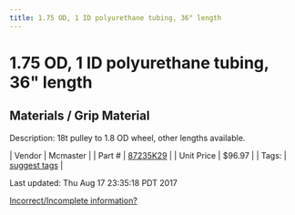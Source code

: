 ```yaml
---
title: 1.75 OD, 1 ID polyurethane tubing, 36" length
---
```


# 1.75 OD, 1 ID polyurethane tubing, 36" length
## Materials / Grip Material
Description: 	18t pulley to 1.8 OD wheel, other lengths available. 

| Vendor | Mcmaster | 
| Part # | [87235K29](https://www.mcmaster.com/#87235K29) | 
| Unit Price | $96.97 | 
| Tags: | [suggest tags](https://docs.google.com/forms/d/e/1FAIpQLSeWyY8v3RgOty-MyWmh9U0iivNYN_molChYyS-0U-o-kOAv_g/viewform) | 

Last updated: Thu Aug 17 23:35:18 PDT 2017

 [Incorrect/Incomplete information?](https://docs.google.com/forms/d/e/1FAIpQLSeWyY8v3RgOty-MyWmh9U0iivNYN_molChYyS-0U-o-kOAv_g/viewform)